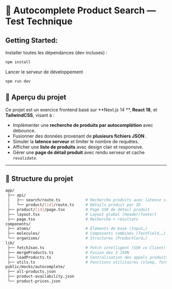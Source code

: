 # 🧠 Autocomplete Product Search — Test Technique

## Getting Started:

Installer toutes les dépendances (dev incluses) :

```bash
npm install
```

Lancer le serveur de développement

```bash
npm run dev
```
## 🚀 Aperçu du projet

Ce projet est un exercice frontend basé sur **Next.js 14 **, **React 18**, et **TailwindCSS**, visant à :

- Implémenter une **recherche de produits par autocomplétion** avec debounce.
- Fusionner des données provenant de **plusieurs fichiers JSON** .
- Simuler la **latence serveur** et limiter le nombre de requêtes.
- Afficher une **liste de produits** avec design clair et responsive.
- Gérer une **page de détail produit** avec rendu serveur et cache `revalidate`.

---

## 🧩 Structure du projet

```bash
app/
 ├── api/
 │   ├── search/route.ts           # Recherche produits avec latence simulée
 │   └── product/[id]/route.ts     # Détails produit par ID
 ├── product/[id]/page.tsx         # Page SSR de détail produit
 ├── layout.tsx                    # Layout global (header/footer)
 ├── page.tsx                      # Recherche + résultats
components/
 ├── atoms/                        # Éléments de base (Input…)
 ├── molecules/                    # Composants combinés (TextField,…)
 └── organisms/                    # Structures (ProductCard…)
lib/
 ├── fetchJson.ts                  # Fetch intelligent (SSR vs Client)
 ├── mergeProducts.ts              # Fusion des 3 JSON
 ├── loadProducts.ts               # Centralisation des appels produits
 ├── utils.ts                      # Fonctions utilitaires (sleep, formatPrice…)
public/mocks/autocomplete/
 ├── all-products.json
 ├── product-availability.json
 └── product-prices.json
```
